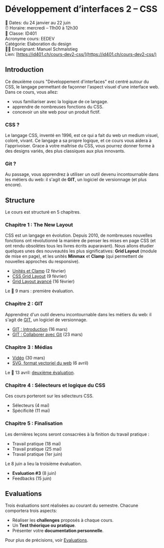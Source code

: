 # Développement d’interfaces 2 – CSS

📅 Dates: du 24 janvier au 22 juin  
⏰ Horaire: mercredi – 11h00 à 12h30  
🏫 Classe: ID401  
Acronyme cours: EEDEV  
Catégorie: Elaboration du design  
👨‍🏫 Enseignant: Manuel Schmalstieg  
Lien: [https://id401.ch/cours-dev2-css/](https://id401.ch/cours-dev2-css/)

## Introduction

Ce deuxième cours "Développement d'interfaces" est centré autour du CSS, le langage permettant de façonner l'aspect visuel d'une interface web. Dans ce cours, vous allez:

- vous familiariser avec la logique de ce langage.
- apprendre de nombreuses fonctions du CSS.
- concevoir un site web pour un produit fictif.

### CSS ?

Le langage CSS, inventé en 1996, est ce qui a fait du web un medium visuel, coloré, vivant. Ce langage a sa propre logique, et ce cours vous aidera à l'apprivoiser. Grace à votre maîtrise du CSS, vous pourrez donner forme à des designs variés, des plus classiques aux plus innovants.

### Git ?

Au passage, vous apprendrez à utiliser un outil devenu incontournable dans les métiers du web: il s'agit de **GIT**, un logiciel de versionnage (et plus encore).

## Structure

Le cours est structuré en 5 chapitres.


### Chapitre 1 : The New Layout

CSS est un langage en évolution. Depuis 2010, de nombreuses nouvelles fonctions ont révolutionné la manière de penser les mises en page CSS (et ont rendu obsolètes tous les livres écrits auparavant). Nous allons étudier quelques unes des nouveautés les plus significatives: **Grid Layout** (module de mise en page), et les unités **Minmax** et **Clamp** (qui permettent de nouvelles approches du responsive).

- [Unités et Clamp](units.html) (2 février)
- [CSS Grid Layout](grid-layout.html) (9 février)
- [Grid Layout avancé](grid-advanced.html) (16 février)

Le 📅 9 mars : première évaluation.

### Chapitre 2 : GIT

Apprendrez d'un outil devenu incontournable dans les métiers du web: il s'agit de [GIT](https://cours-web.ch/git/), un logiciel de versionnage.

- [GIT : Introduction](git1.html) (16 mars)
- [GIT : Collaborer avec Git](git2.html) (23 mars)

### Chapitre 3 : Médias

- [Vidéo](video.html) (30 mars)
- [SVG, format vectoriel du web](svg.html) (6 avril)

Le 📅 13 avril: [deuxième évaluation](eval-2.html).

### Chapitre 4 : Sélecteurs et logique du CSS

Ces cours porteront sur les sélecteurs CSS.

- Sélecteurs (4 mai)
- Spécificité (11 mai)

### Chapitre 5 : Finalisation

Les dernières leçons seront consacrées à la finition du travail pratique : 

- Travail pratique (18 mai)
- Travail pratique (25 mai)
- Travail pratique (1er juin)

Le 8 juin a lieu la troisième évaluation.

- **Evaluation #3** (8 juin)
- Feedbacks (15 juin)

## Evaluations

Trois évaluations sont réalisées au courant du semestre. Chacune comportera trois aspects:

- Réaliser les **challenges** proposés à chaque cours.
- Un **Test théorique ou pratique**.
- Présenter votre **documentation personnelle**.

Pour plus de précisions, voir [Evaluations](evaluations.html).
